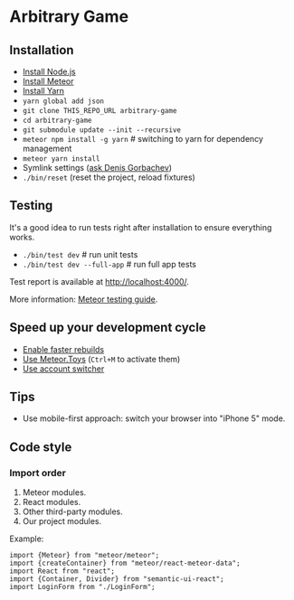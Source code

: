 # Arbitrary Game

## Installation

* [Install Node.js](https://nodejs.org/en/download/)
* [Install Meteor](https://www.meteor.com/install)
* [Install Yarn](https://yarnpkg.com/en/docs/install)
* `yarn global add json`
* `git clone THIS_REPO_URL arbitrary-game`
* `cd arbitrary-game`
* `git submodule update --init --recursive`
* `meteor npm install -g yarn` # switching to yarn for dependency management
* `meteor yarn install`
* Symlink settings ([ask Denis Gorbachev](mailto:denis.d.gorbachev@gmail.com))
* `./bin/reset` (reset the project, reload fixtures)

## Testing

It's a good idea to run tests right after installation to ensure everything works.

* `./bin/test dev` # run unit tests
* `./bin/test dev --full-app` # run full app tests

Test report is available at [http://localhost:4000/](http://localhost:4000/).

More information: [Meteor testing guide](https://guide.meteor.com/testing.html).

## Speed up your development cycle

* [Enable faster rebuilds](https://github.com/meteor/docs/blob/version-NEXT/long-form/file-change-watcher-efficiency.md)
* [Use Meteor.Toys](http://meteor.toys/) (`Ctrl+M` to activate them)
* [Use account switcher](http://joxi.ru/bmoo9yes89jemy)

## Tips

* Use mobile-first approach: switch your browser into "iPhone 5" mode.

## Code style

### Import order

1. Meteor modules.
2. React modules.
4. Other third-party modules.
3. Our project modules.

Example:

```
import {Meteor} from "meteor/meteor";
import {createContainer} from "meteor/react-meteor-data";
import React from "react";
import {Container, Divider} from "semantic-ui-react";
import LoginForm from "./LoginForm";
```

